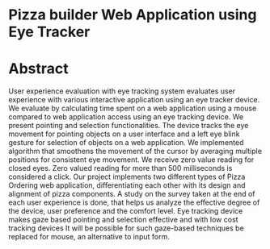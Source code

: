 # Pizza builder Web Application using Eye Tracker
# Abstract
   User experience evaluation with eye tracking system evaluates user experience with various interactive application using an eye tracker device. We evaluate by calculating time spent on a web application using a mouse compared to web application access using an eye tracking device. We present pointing and selection functionalities.
   The device tracks the eye movement for pointing objects on a user interface and a left eye blink gesture for selection of objects on a web application. We implemented algorithm that smoothens the movement of the cursor by averaging multiple positions for consistent eye movement. We receive zero value reading for closed eyes. Zero valued reading for more than 500 milliseconds is considered a click.
   Our project implements two different types of Pizza Ordering web application, differentiating each other with its design and alignment of pizza components. A study on the survey taken at the end of each user experience is done, that helps us analyze the effective degree of the device, user preference and the comfort level. Eye tracking device makes gaze based pointing and selection effective and with low cost tracking devices It will be possible for such gaze-based techniques be replaced for mouse, an alternative to input form.
